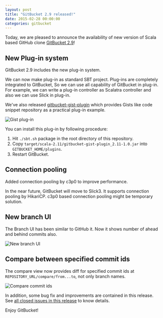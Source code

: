 ```yaml
---
layout: post
title: "GitBucket 2.9 released!"
date: 2015-02-28 00:00:00
categories: gitbucket
---
```


Today, we are pleased to announce the availability of new version of Scala based GitHub clone [GitBucket 2.9](https://github.com/takezoe/gitbucket/releases/tag/2.9)!

## New Plug-in system

GitBucket 2.9 includes the new plug-in system.

We can now make plug-in as standard SBT project. Plug-ins are completely integrated to GitBucket, So we can use all capability of GitBucket in plug-in. For example, we can write a plug-in controller as Scalatra controller and also we can use Slick in plug-in.

We've also released [gitbucket-gist-plugin](https://github.com/takezoe/gitbucket-gist-plugin) which provides Gists like code snippet repository as a practical plug-in example.

![Gist plug-in]({{site.baseurl}}/images/gitbucket-2.9/gist_plugin.png)

You can install this plug-in by following procedure:

1. Hit `./sbt.sh` package in the root directory of this repository.
2. Copy `target/scala-2.11/gitbucket-gist-plugin_2.11-1.0.jar` into `GITBUCKET_HOME/plugins`.
3. Restart GitBucket.

## Connection pooling

Added connection pooling by c3p0 to improve performance.

In the near future, GitBucket will move to Slick3. It supports connection pooling by HikariCP. c3p0 based connection pooling might be temporary solution.

## New branch UI

The Branch UI has been similar to GitHub it. Now it shows number of ahead and behind commits also.

![New branch UI]({{site.baseurl}}/images/gitbucket-2.9/new_branch_ui.png)

## Compare between specified commit ids

The compare view now provides diff for specified commit ids at `REPOSITORY_URL/compare/from...to`, not only branch names.

![Compare commit ids]({{site.baseurl}}/images/gitbucket-2.9/compare_commit_id.png)

In addition, some bug fix and improvements are contained in this release. See [all closed issues in this release](https://github.com/takezoe/gitbucket/issues?q=is%3Aclosed+milestone%3A2.9) to know details.

Enjoy GitBucket!

